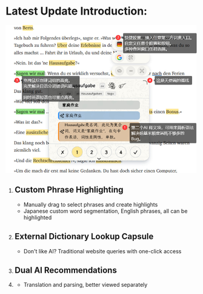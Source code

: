 
# Latest Update Introduction:

![](../../intro/start/assets/pill.png)
1. ## Custom Phrase Highlighting
    - Manually drag to select phrases and create highlights
    - Japanese custom word segmentation, English phrases, all can be highlighted
2. ## External Dictionary Lookup Capsule
    - Don't like AI? Traditional website queries with one-click access
3. ## Dual AI Recommendations
4.  - Translation and parsing, better viewed separately
